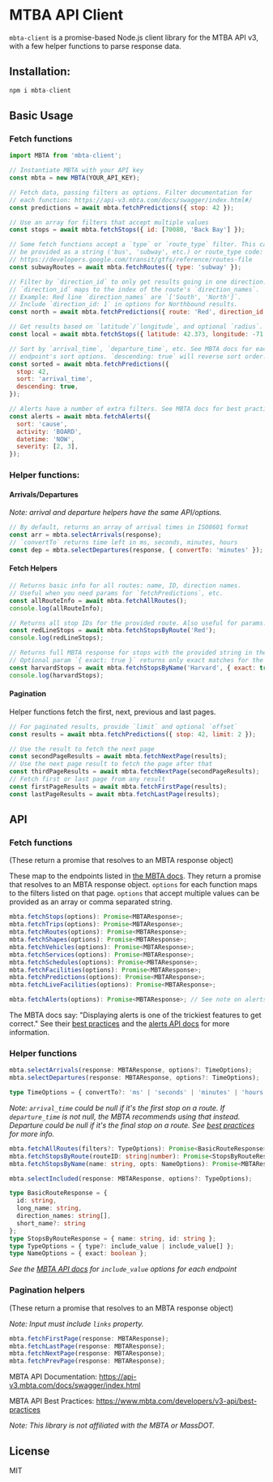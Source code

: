 # MTBA API Client

`mbta-client` is a promise-based Node.js client library for the MTBA API v3, with a few helper functions to parse response data.

## Installation:

```js
npm i mbta-client
```

## Basic Usage

### Fetch functions

```js
import MBTA from 'mbta-client';

// Instantiate MBTA with your API key
const mbta = new MBTA(YOUR_API_KEY);

// Fetch data, passing filters as options. Filter documentation for
// each function: https://api-v3.mbta.com/docs/swagger/index.html#/
const predictions = await mbta.fetchPredictions({ stop: 42 });

// Use an array for filters that accept multiple values
const stops = await mbta.fetchStops({ id: [70080, 'Back Bay'] });

// Some fetch functions accept a `type` or `route_type` filter. This can
// be provided as a string ('bus', 'subway', etc.) or route_type code:
// https://developers.google.com/transit/gtfs/reference/routes-file
const subwayRoutes = await mbta.fetchRoutes({ type: 'subway' });

// Filter by `direction_id` to only get results going in one direction.
// `direction_id` maps to the index of the route's `direction_names`.
// Example: Red line `direction_names` are `['South', 'North']`.
// Include `direction_id: 1` in options for Northbound results.
const north = await mbta.fetchPredictions({ route: 'Red', direction_id: 1 });

// Get results based on `latitude`/`longitude`, and optional `radius`.
const local = await mbta.fetchStops({ latitude: 42.373, longitude: -71.119 });

// Sort by `arrival_time`, `departure_time`, etc. See MBTA docs for each
// endpoint's sort options. `descending: true` will reverse sort order.
const sorted = await mbta.fetchPredictions({
  stop: 42,
  sort: 'arrival_time',
  descending: true,
});

// Alerts have a number of extra filters. See MBTA docs for best practices.
const alerts = await mbta.fetchAlerts({
  sort: 'cause',
  activity: 'BOARD',
  datetime: 'NOW',
  severity: [2, 3],
});
```

### Helper functions:

#### Arrivals/Departures

_Note: arrival and departure helpers have the same API/options._

```js
// By default, returns an array of arrival times in ISO8601 format
const arr = mbta.selectArrivals(response);
// `convertTo` returns time left in ms, seconds, minutes, hours
const dep = mbta.selectDepartures(response, { convertTo: 'minutes' });
```

#### Fetch Helpers

```js
// Returns basic info for all routes: name, ID, direction names.
// Useful when you need params for `fetchPredictions`, etc.
const allRouteInfo = await mbta.fetchAllRoutes();
console.log(allRouteInfo);

// Returns all stop IDs for the provided route. Also useful for params.
const redLineStops = await mbta.fetchStopsByRoute('Red');
console.log(redLineStops);

// Returns full MBTA response for stops with the provided string in the name.
// Optional param `{ exact: true }` returns only exact matches for the name.
const harvardStops = await mbta.fetchStopsByName('Harvard', { exact: true });
console.log(harvardStops);
```

#### Pagination

Helper functions fetch the first, next, previous and last pages.

```js
// For paginated results, provide `limit` and optional `offset`
const results = await mbta.fetchPredictions({ stop: 42, limit: 2 });

// Use the result to fetch the next page
const secondPageResults = await mbta.fetchNextPage(results);
// Use the next page result to fetch the page after that
const thirdPageResults = await mbta.fetchNextPage(secondPageResults);
// Fetch first or last page from any result
const firstPageResults = await mbta.fetchFirstPage(results);
const lastPageResults = await mbta.fetchLastPage(results);
```

## API

### Fetch functions

(These return a promise that resolves to an MBTA response object)

These map to the endpoints listed in [the MBTA docs](https://api-v3.mbta.com/docs/swagger/index.html). They return a promise that resolves to an MBTA response object. `options` for each function maps to the filters listed on that page. `options` that accept multiple values can be provided as an array or comma separated string.

```js
mbta.fetchStops(options): Promise<MBTAResponse>;
mbta.fetchTrips(options): Promise<MBTAResponse>;
mbta.fetchRoutes(options): Promise<MBTAResponse>;
mbta.fetchShapes(options): Promise<MBTAResponse>;
mbta.fetchVehicles(options): Promise<MBTAResponse>;
mbta.fetchServices(options): Promise<MBTAResponse>;
mbta.fetchSchedules(options): Promise<MBTAResponse>;
mbta.fetchFacilities(options): Promise<MBTAResponse>;
mbta.fetchPredictions(options): Promise<MBTAResponse>;
mbta.fetchLiveFacilities(options): Promise<MBTAResponse>;

mbta.fetchAlerts(options): Promise<MBTAResponse>; // See note on alerts below
```

The MBTA docs say: "Displaying alerts is one of the trickiest features to get correct." See their [best practices](https://www.mbta.com/developers/v3-api/best-practices) and the [alerts API docs](https://api-v3.mbta.com/docs/swagger/index.html#/Alert/ApiWeb_AlertController_index) for more information.

### Helper functions

```ts
mbta.selectArrivals(response: MBTAResponse, options?: TimeOptions);
mbta.selectDepartures(response: MBTAResponse, options?: TimeOptions);

type TimeOptions = { convertTo?: 'ms' | 'seconds' | 'minutes' | 'hours' };
```

_Note: `arrival_time` could be null if it's the first stop on a route. If `departure_time` is not null, the MBTA recommends using that instead. Departure could be null if it's the final stop on a route. See [best practices](https://www.mbta.com/developers/v3-api/best-practices) for more info._

```ts
mbta.fetchAllRoutes(filters?: TypeOptions): Promise<BasicRouteResponse>;
mbta.fetchStopsByRoute(routeID: string|number): Promise<StopsByRouteResponse>;
mbta.fetchStopsByName(name: string, opts: NameOptions): Promise<MBTAResponse>;

mbta.selectIncluded(response: MBTAResponse, options?: TypeOptions);

type BasicRouteResponse = {
  id: string,
  long_name: string,
  direction_names: string[],
  short_name?: string
};
type StopsByRouteResponse = { name: string, id: string };
type TypeOptions = { type?: include_value | include_value[] };
type NameOptions = { exact: boolean };
```

_See the [MBTA API docs](https://api-v3.mbta.com/docs/swagger/index.html) for `include_value` options for each endpoint_

### Pagination helpers

(These return a promise that resolves to an MBTA response object)

_Note: Input must include `links` property._

```ts
mbta.fetchFirstPage(response: MBTAResponse);
mbta.fetchLastPage(response: MBTAResponse);
mbta.fetchNextPage(response: MBTAResponse);
mbta.fetchPrevPage(response: MBTAResponse);
```

MBTA API Documentation: https://api-v3.mbta.com/docs/swagger/index.html

MBTA API Best Practices: https://www.mbta.com/developers/v3-api/best-practices

_Note: This library is not affiliated with the MBTA or MassDOT._

## License

MIT
